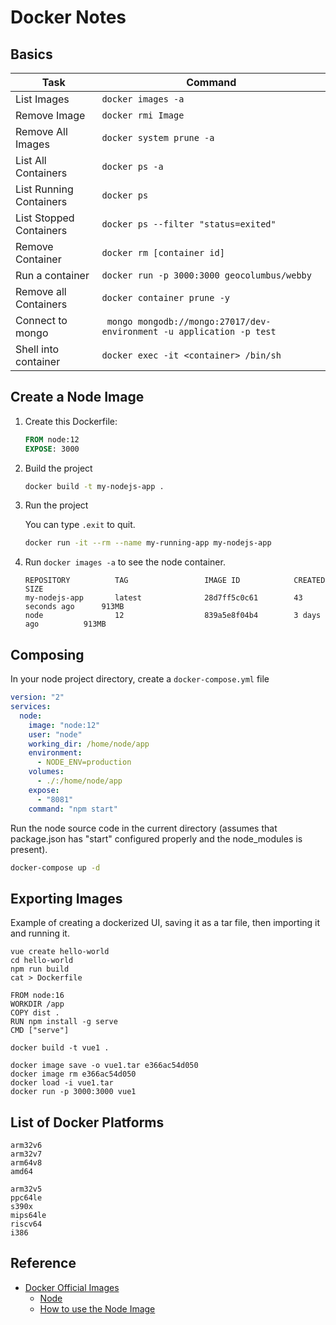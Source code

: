 # Docker Notes

## Basics

| Task                    | Command                                  |
|-------------------------|------------------------------------------|
| List Images             | ```docker images -a```                   |
| Remove Image            | ```docker rmi Image```                   |
| Remove All Images       | ```docker system prune -a```             |
| List All Containers     | ```docker ps -a```                       |
| List Running Containers | ```docker ps```                          |
| List Stopped Containers | ```docker ps --filter "status=exited"``` |
| Remove Container        | ```docker rm [container id]```           |
| Run a container         | ```docker run -p 3000:3000 geocolumbus/webby``` |    
| Remove all Containers | ```docker container prune -y``` |
| Connect to mongo | ``` mongo mongodb://mongo:27017/dev-environment -u application -p test``` |
| Shell into container | ```docker exec -it <container> /bin/sh``` |

## Create a Node Image

1. Create this Dockerfile:
   ```dockerfile
   FROM node:12
   EXPOSE: 3000
   ```
1. Build the project
   ```bash
   docker build -t my-nodejs-app .
   ```
1. Run the project

   You can type ```.exit``` to quit.
   ```bash
   docker run -it --rm --name my-running-app my-nodejs-app
   ```
1. Run ```docker images -a``` to see the node container.
   ```text
   REPOSITORY          TAG                 IMAGE ID            CREATED             SIZE
   my-nodejs-app       latest              28d7ff5c0c61        43 seconds ago      913MB
   node                12                  839a5e8f04b4        3 days ago          913MB
   ```
      
## Composing

In your node project directory, create a ```docker-compose.yml``` file

```yaml
version: "2"
services:
  node:
    image: "node:12"
    user: "node"
    working_dir: /home/node/app
    environment:
      - NODE_ENV=production
    volumes:
      - ./:/home/node/app
    expose:
      - "8081"
    command: "npm start"
```
Run the node source code in the current directory (assumes that package.json has "start" configured properly and the node_modules is present).
```bash
docker-compose up -d
```

## Exporting Images

Example of creating a dockerized UI, saving it as a tar file, then importing it and running it.

    vue create hello-world
    cd hello-world
    npm run build
    cat > Dockerfile

    FROM node:16
    WORKDIR /app
    COPY dist .
    RUN npm install -g serve
    CMD ["serve"]
    
    docker build -t vue1 .
    
    docker image save -o vue1.tar e366ac54d050
    docker image rm e366ac54d050
    docker load -i vue1.tar
    docker run -p 3000:3000 vue1


## List of Docker Platforms

    arm32v6
    arm32v7
    arm64v8
    amd64

    arm32v5
    ppc64le
    s390x
    mips64le
    riscv64
    i386

## Reference

* [Docker Official Images](https://hub.docker.com/search?q=node&type=image&image_filter=official)
  * [Node](https://hub.docker.com/_/node)
  * [How to use the Node Image](https://github.com/nodejs/docker-node/blob/master/README.md#how-to-use-this-image)

